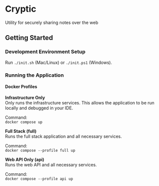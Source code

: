 # Cryptic

Utility for securely sharing notes over the web

## Getting Started

### Development Environment Setup

Run `./init.sh` (Mac/Linux) or `./init.ps1` (Windows).

### Running the Application

#### Docker Profiles

**Infrastructure Only**  
Only runs the infrastructure services. This allows the application to be run locally and debugged in your IDE.

Command:  
`docker compose up`  

**Full Stack (full)**  
Runs the full stack application and all necessary services.

Command:  
`docker compose --profile full up`  

**Web API Only (api)**  
Runs the web API and all necessary services.

Command:  
`docker compose --profile api up`  
